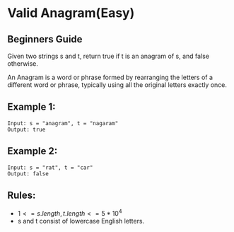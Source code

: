 # Valid Anagram(Easy)

## Beginners Guide

Given two strings s and t, return true if t is an anagram of s, and false otherwise.

An Anagram is a word or phrase formed by rearranging the letters of a different word or phrase, typically using all the original letters exactly once.

Example 1:
---
```go=
Input: s = "anagram", t = "nagaram"
Output: true
```

Example 2:
---
```go=
Input: s = "rat", t = "car"
Output: false
```

Rules:
---
* $1 <= s.length, t.length <= 5 * 10^4$
* s and t consist of lowercase English letters.